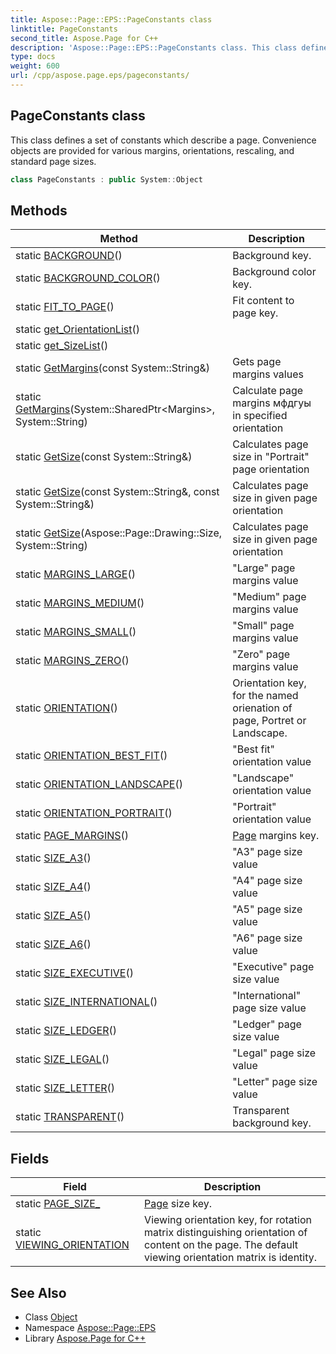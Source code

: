 ```yaml
---
title: Aspose::Page::EPS::PageConstants class
linktitle: PageConstants
second_title: Aspose.Page for C++
description: 'Aspose::Page::EPS::PageConstants class. This class defines a set of constants which describe a page. Convenience objects are provided for various margins, orientations, rescaling, and standard page sizes in C++.'
type: docs
weight: 600
url: /cpp/aspose.page.eps/pageconstants/
---
```

## PageConstants class


This class defines a set of constants which describe a page. Convenience objects are provided for various margins, orientations, rescaling, and standard page sizes.

```cpp
class PageConstants : public System::Object
```

## Methods

| Method | Description |
| --- | --- |
| static [BACKGROUND](./background/)() | Background key. |
| static [BACKGROUND_COLOR](./background_color/)() | Background color key. |
| static [FIT_TO_PAGE](./fit_to_page/)() | Fit content to page key. |
| static [get_OrientationList](./get_orientationlist/)() |  |
| static [get_SizeList](./get_sizelist/)() |  |
| static [GetMargins](./getmargins/)(const System::String\&) | Gets page margins values |
| static [GetMargins](./getmargins/)(System::SharedPtr\<Margins\>, System::String) | Calculate page margins мфдгуы in specified orientation |
| static [GetSize](./getsize/)(const System::String\&) | Calculates page size in "Portrait" page orientation |
| static [GetSize](./getsize/)(const System::String\&, const System::String\&) | Calculates page size in given page orientation |
| static [GetSize](./getsize/)(Aspose::Page::Drawing::Size, System::String) | Calculates page size in given page orientation |
| static [MARGINS_LARGE](./margins_large/)() | "Large" page margins value |
| static [MARGINS_MEDIUM](./margins_medium/)() | "Medium" page margins value |
| static [MARGINS_SMALL](./margins_small/)() | "Small" page margins value |
| static [MARGINS_ZERO](./margins_zero/)() | "Zero" page margins value |
| static [ORIENTATION](./orientation/)() | Orientation key, for the named orienation of page, Portret or Landscape. |
| static [ORIENTATION_BEST_FIT](./orientation_best_fit/)() | "Best fit" orientation value |
| static [ORIENTATION_LANDSCAPE](./orientation_landscape/)() | "Landscape" orientation value |
| static [ORIENTATION_PORTRAIT](./orientation_portrait/)() | "Portrait" orientation value |
| static [PAGE_MARGINS](./page_margins/)() | [Page](../../aspose.page/) margins key. |
| static [SIZE_A3](./size_a3/)() | "A3" page size value |
| static [SIZE_A4](./size_a4/)() | "A4" page size value |
| static [SIZE_A5](./size_a5/)() | "A5" page size value |
| static [SIZE_A6](./size_a6/)() | "A6" page size value |
| static [SIZE_EXECUTIVE](./size_executive/)() | "Executive" page size value |
| static [SIZE_INTERNATIONAL](./size_international/)() | "International" page size value |
| static [SIZE_LEDGER](./size_ledger/)() | "Ledger" page size value |
| static [SIZE_LEGAL](./size_legal/)() | "Legal" page size value |
| static [SIZE_LETTER](./size_letter/)() | "Letter" page size value |
| static [TRANSPARENT](./transparent/)() | Transparent background key. |
## Fields

| Field | Description |
| --- | --- |
| static [PAGE_SIZE_](./page_size_/) | [Page](../../aspose.page/) size key. |
| static [VIEWING_ORIENTATION](./viewing_orientation/) | Viewing orientation key, for rotation matrix distinguishing orientation of content on the page. The default viewing orientation matrix is identity. |
## See Also

* Class [Object](../../system/object/)
* Namespace [Aspose::Page::EPS](../)
* Library [Aspose.Page for C++](../../)
